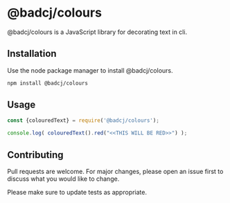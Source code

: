 # @badcj/colours

@badcj/colours is a JavaScript library for decorating text in cli.

## Installation

Use the node package manager to install @badcj/colours.

```bash
npm install @badcj/colours
```

## Usage

```javascript
const {colouredText} = require('@badcj/colours');

console.log( colouredText().red("<<THIS WILL BE RED>>") );

```


## Contributing
Pull requests are welcome. For major changes, please open an issue first to discuss what you would like to change.

Please make sure to update tests as appropriate.
